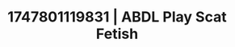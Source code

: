 ---
categories:
- Fantasy lover
- Erotic vulnerability
- Morning passion
- Neon-lit seduction
- 3D erotic games
image: /assets/images/1747801119831.jpg
layout: post
seo:
  description: Featured content with exclusive ABDL Play, Scat Fetish. HD images available.
  keywords: ABDL Play, Scat Fetish
  og_image: /assets/images/1747801119831.jpg
  schema_type: VisualArtwork
tags:
- ABDL Play
- Scat Fetish
- '#1747801119831'
title: 1747801119831 | ABDL Play Scat Fetish
---